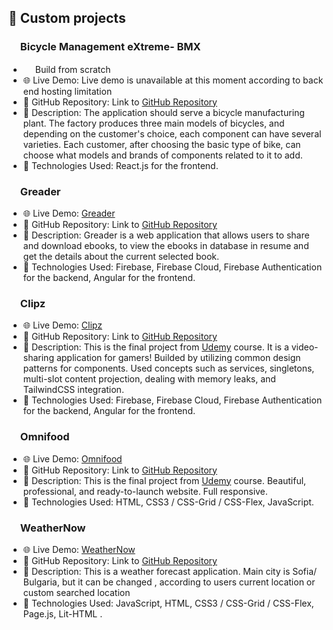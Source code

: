 ## 🌟 Custom projects

<h3><img src="image-3.png" width="15" height ="15"> Bicycle Management eXtreme- BMX</h3>

- <img src="image-1.png" width="15" height="15"> Build from scratch
- 🌐 Live Demo: Live demo is unavailable at this moment according to back end hosting limitation
- 📂 GitHub Repository: Link to [GitHub Repository](https://github.com/yuchormanski/React-BMX-Project)
- 📝 Description: The application should serve a bicycle manufacturing plant. The factory produces three main models of bicycles, and depending on the customer's choice, each component can have several varieties. Each customer, after choosing the basic type of bike, can choose what models and brands of components related to it to add.
- 🔧 Technologies Used: React.js for the frontend.

<h3><img src="image-4.png" width="15" height ="15"> Greader</h3>

- 🌐 Live Demo: [Greader](https://greader.vercel.app/home)
- 📂 GitHub Repository: Link to [GitHub Repository](https://github.com/yuchormanski/Greader)
- 📝 Description: Greader is a web application that allows users to share and download ebooks, to view the ebooks in database in resume and get the details about the current selected book.
- 🔧 Technologies Used: Firebase, Firebase Cloud, Firebase Authentication for the backend, Angular for the frontend.

<h3><img src="image-5.png" width="15" height ="15"> Clipz</h3>

- 🌐 Live Demo: [Clipz](https://clips-udemy-yucho.vercel.app/)
- 📂 GitHub Repository: Link to [GitHub Repository](https://github.com/yuchormanski/Udemy_courses/tree/main/Angular/clips)
- 📝 Description: This is the final project from [Udemy](https://udemy.com) course. It is a video-sharing application for gamers! Builded by utilizing common design patterns for components. Used concepts such as services, singletons, multi-slot content projection, dealing with memory leaks, and TailwindCSS integration.
- 🔧 Technologies Used: Firebase, Firebase Cloud, Firebase Authentication for the backend, Angular for the frontend.

<h3><img src="image-6.png" width="15" height ="15"> Omnifood</h3>

- 🌐 Live Demo: [Omnifood](https://omnifood-yucho.netlify.app/)
- 📂 GitHub Repository: Link to [GitHub Repository](https://github.com/yuchormanski/Udemy_courses/tree/main/HTML-CSS)
- 📝 Description: This is the final project from [Udemy](https://www.udemy.com/course/design-and-develop-a-killer-website-with-html5-and-css3/) course. Beautiful, professional, and ready-to-launch website. Full responsive.
- 🔧 Technologies Used: HTML, CSS3 / CSS-Grid / CSS-Flex, JavaScript.

<h3><img src="image-8.png" width="15" height ="15"> WeatherNow</h3>

- 🌐 Live Demo: [WeatherNow](https://yuchormanski.free.bg/WeatherNow//)
- 📂 GitHub Repository: Link to [GitHub Repository](https://github.com/yuchormanski/WeatherNow)
- 📝 Description: This is a weather forecast application. Main city is Sofia/ Bulgaria, but it can be changed , according to users current location or custom searched location
- 🔧 Technologies Used: JavaScript, HTML, CSS3 / CSS-Grid / CSS-Flex, Page.js, Lit-HTML .
